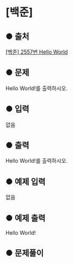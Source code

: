 # [백준]


## ● 출처
[[백준] 2557번 Hello World](https://www.acmicpc.net/problem/2557)  


## ● 문제
Hello World!를 출력하시오.  

## ● 입력
없음
## ● 출력
Hello World!를 출력하시오.
## ● 예제 입력
없음
## ● 예제 출력
Hello World!
## ● 문제풀이
